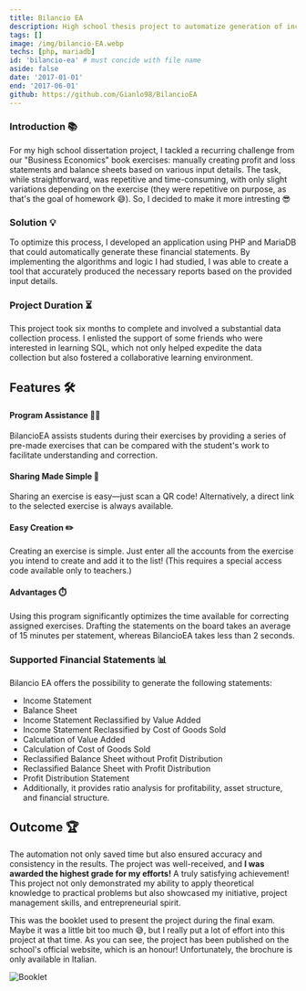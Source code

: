 ```yaml
---
title: Bilancio EA
description: High school thesis project to automatize generation of income statement and balance sheet. 
tags: []
image: /img/bilancio-EA.webp
techs: [php, mariadb]
id: 'bilancio-ea' # must concide with file name
aside: false
date: '2017-01-01'
end: '2017-06-01'
github: https://github.com/Gianlo98/BilancioEA
---
```


### Introduction 📚

For my high school dissertation project, I tackled a recurring challenge from our "Business Economics" book exercises: manually creating profit and loss statements and balance sheets based on various input details. The task, while straightforward, was repetitive and time-consuming, with only slight variations depending on the exercise (they were repetitive on purpose, as that's the goal of homework 😅). So, I decided to make it more intresting 😎

### Solution 💡

To optimize this process, I developed an application using PHP and MariaDB that could automatically generate these financial statements. By implementing the algorithms and logic I had studied, I was able to create a tool that accurately produced the necessary reports based on the provided input details.

### Project Duration ⏳

This project took six months to complete and involved a substantial data collection process. I enlisted the support of some friends who were interested in learning SQL, which not only helped expedite the data collection but also fostered a collaborative learning environment.

## Features 🛠️

#### Program Assistance 🧑‍🏫

BilancioEA assists students during their exercises by providing a series of pre-made exercises that can be compared with the student's work to facilitate understanding and correction.

#### Sharing Made Simple 🔗

Sharing an exercise is easy—just scan a QR code! Alternatively, a direct link to the selected exercise is always available.

#### Easy Creation ✏️

Creating an exercise is simple. Just enter all the accounts from the exercise you intend to create and add it to the list! (This requires a special access code available only to teachers.)

#### Advantages ⏱️

Using this program significantly optimizes the time available for correcting assigned exercises. Drafting the statements on the board takes an average of 15 minutes per statement, whereas BilancioEA takes less than 2 seconds.

### Supported Financial Statements 📊

Bilancio EA offers the possibility to generate the following statements:

- Income Statement
- Balance Sheet
- Income Statement Reclassified by Value Added
- Income Statement Reclassified by Cost of Goods Sold
- Calculation of Value Added
- Calculation of Cost of Goods Sold
- Reclassified Balance Sheet without Profit Distribution
- Reclassified Balance Sheet with Profit Distribution
- Profit Distribution Statement
- Additionally, it provides ratio analysis for profitability, asset structure, and financial structure.

## Outcome 🏆

The automation not only saved time but also ensured accuracy and consistency in the results. The project was well-received, and **I was awarded the highest grade for my efforts!** A truly satisfying achievement! This project not only demonstrated my ability to apply theoretical knowledge to practical problems but also showcased my initiative, project management skills, and entrepreneurial spirit.

This was the booklet used to present the project during the final exam. Maybe it was a little bit too much 😅, but I really put a lot of effort into this project at that time. As you can see, the project has been published on the school's official website, which is an honour! Unfortunately, the brochure is only available in Italian.

![Booklet](/img/bilancio-EA-summary.webp)
